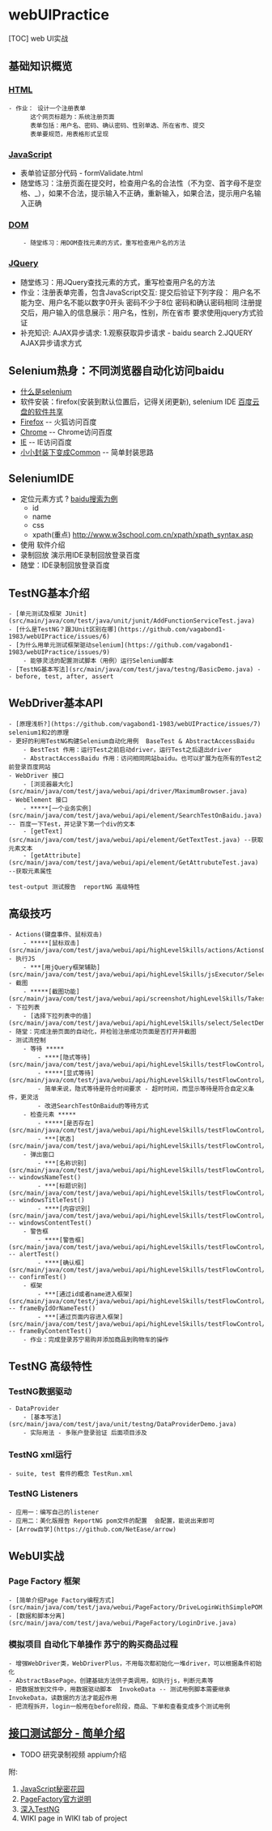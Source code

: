 # webUIPractice
[TOC]
web UI实战

## 基础知识概览
### [HTML](https://github.com/vagabond1-1983/blog/issues/39)
    - 作业： 设计一个注册表单
          这个网页标题为：系统注册页面
          表单包括：用户名、密码、确认密码、性别单选、所在省市、提交
          表单要规范，用表格形式呈现
### [JavaScript](https://github.com/vagabond1-1983/blog/issues/40)
- 表单验证部分代码 - formValidate.html
- 随堂练习：注册页面在提交时，检查用户名的合法性（不为空、首字母不是空格、_），如果不合法，提示输入不正确，重新输入，如果合法，提示用户名输入正确

### [DOM](https://github.com/vagabond1-1983/blog/issues/41)
        - 随堂练习：用DOM查找元素的方式，重写检查用户名的方法

### [JQuery](https://github.com/vagabond1-1983/blog/issues/42)
- 随堂练习：用JQuery查找元素的方式，重写检查用户名的方法
- 作业：注册表单完善，包含JavaScript交互:
        提交后验证下列字段：
        用户名不能为空、用户名不能以数字0开头
        密码不少于8位
        密码和确认密码相同
        注册提交后，用户输入的信息展示：用户名，性别，所在省市
        要求使用jquery方式验证
- 补充知识:
AJAX异步请求:
1.观察获取异步请求 - baidu search
2.JQUERY AJAX异步请求方式

## Selenium热身：不同浏览器自动化访问baidu
- [什么是selenium](https://www.ibm.com/developerworks/cn/web/wa-selenium2/)
- 软件安装：firefox(安装到默认位置后，记得关闭更新), selenium IDE [百度云盘的软件共享](http://yun.baidu.com/pcloud/album/info?uk=1913063318&album_id=2794016679837573555)
- [Firefox](src/main/java/com/test/java/webui/accessBaiduDemo/FirefoxAccessBaidu.java) -- 火狐访问百度
- [Chrome](src/main/java/com/test/java/webui/accessBaiduDemo/ChromeAccessBaidu.java) -- Chrome访问百度
- [IE](src/main/java/com/test/java/webui/accessBaiduDemo/IEAccessBaidu.java) -- IE访问百度
- [小小封装下变成Common](src/main/java/com/test/java/webui/accessBaiduDemo/CommonAccessBaidu.java) -- 简单封装思路
## SeleniumIDE
- 定位元素方式 ?  [baidu搜索为例](src/main/java/com/test/java/webui/seleniumIDE定位元素/seleniumIDE定位元素.md)
    - id
    - name
    - css
    - xpath(重点)  http://www.w3school.com.cn/xpath/xpath_syntax.asp
- 使用 软件介绍
- 录制回放  演示用IDE录制回放登录百度
- 随堂：IDE录制回放登录百度
## TestNG基本介绍
    - [单元测试及框架 JUnit](src/main/java/com/test/java/unit/junit/AddFunctionServiceTest.java)
    - [什么是TestNG？跟JUnit区别在哪](https://github.com/vagabond1-1983/webUIPractice/issues/6)
    - [为什么用单元测试框架驱动selenium](https://github.com/vagabond1-1983/webUIPractice/issues/9)
        - 能够灵活的配置测试脚本（用例）运行Selenium脚本
    - [TestNG基本写法](src/main/java/com/test/java/testng/BasicDemo.java) -- before, test, after, assert

## WebDriver基本API
    - [原理浅析?](https://github.com/vagabond1-1983/webUIPractice/issues/7) selenium1和2的原理
    - 更好的利用TestNG构建Selenium自动化用例  BaseTest & AbstractAccessBaidu
        - BestTest 作用：运行Test之前启动driver，运行Test之后退出driver
        - AbstractAccessBaidu 作用：访问相同网站baidu。也可以扩展为在所有的Test之前登录百度网站
    - WebDriver 接口
        - [浏览器最大化](src/main/java/com/test/java/webui/api/driver/MaximumBrowser.java)
    - WebElement 接口
        - *****[一个业务实例](src/main/java/com/test/java/webui/api/element/SearchTestOnBaidu.java) -- 百度一下Test，并记录下第一个div的文本
        - [getText](src/main/java/com/test/java/webui/api/element/GetTextTest.java) --获取元素文本
        - [getAttribute](src/main/java/com/test/java/webui/api/element/GetAttrubuteTest.java) --获取元素属性

    test-output 测试报告  reportNG 高级特性

## 高级技巧
    - Actions(键盘事件、鼠标双击)
        - *****[鼠标双击](src/main/java/com/test/java/webui/api/highLevelSkills/actions/ActionsDemo)
    - 执行JS
        - ***[用jQuery框架辅助](src/main/java/com/test/java/webui/api/highLevelSkills/jsExecutor/SelectElement.java)
    - 截图
        - *****[截图功能](src/main/java/com/test/java/webui/api/screenshot/highLevelSkills/TakesScreenshotTest.java)
    - 下拉列表
        - [选择下拉列表中的值](src/main/java/com/test/java/webui/api/highLevelSkills/select/SelectDemo.java)
    - 随堂：完成注册页面的自动化，并检验注册成功页面是否打开并截图
    - 测试流控制
        - 等待 *****
            - ****[隐式等待](src/main/java/com/test/java/webui/api/highLevelSkills/testFlowControl/ImplicitlyWaitDemo.java)
            - *****[显式等待](src/main/java/com/test/java/webui/api/highLevelSkills/testFlowControl/ConditionWaitDemo.java)
            - 简单来说，隐式等待是符合时间要求 - 超时时间，而显示等待是符合自定义条件，更灵活
            - 改进SearchTestOnBaidu的等待方式
        - 检查元素 *****
            - *****[是否存在](src/main/java/com/test/java/webui/api/highLevelSkills/testFlowControl/ElementPresentDemo.java)
            - ***[状态](src/main/java/com/test/java/webui/api/highLevelSkills/testFlowControl/ElementStatusCheckDemo.java)
        - 弹出窗口
            - ***[名称识别](src/main/java/com/test/java/webui/api/highLevelSkills/testFlowControl/WindowPopupDemo.java) -- windowsNameTest()
            - ***[标题识别](src/main/java/com/test/java/webui/api/highLevelSkills/testFlowControl/WindowPopupDemo.java) -- windowsTitleTest()
            - ****[内容识别](src/main/java/com/test/java/webui/api/highLevelSkills/testFlowControl/WindowPopupDemo.java) -- windowsContentTest()
        - 警告框
            - ****[警告框](src/main/java/com/test/java/webui/api/highLevelSkills/testFlowControl/AlertDemo.java) -- alertTest()
            - ****[确认框](src/main/java/com/test/java/webui/api/highLevelSkills/testFlowControl/AlertDemo.java) -- confirmTest()
        - 框架
            - ***[通过id或者name进入框架](src/main/java/com/test/java/webui/api/highLevelSkills/testFlowControl/FrameDemo.java) -- frameByIdOrNameTest()
            - ***[通过页面内容进入框架](src/main/java/com/test/java/webui/api/highLevelSkills/testFlowControl/FrameDemo.java) -- frameByContentTest()
        - 作业：完成登录苏宁易购并添加商品到购物车的操作

## TestNG 高级特性
### TestNG数据驱动
    - DataProvider
        - [基本写法](src/main/java/com/test/java/unit/testng/DataProviderDemo.java)
        - 实际用法 - 多账户登录验证 后面项目涉及
### TestNG xml运行
    - suite, test 套件的概念 TestRun.xml
### TestNG Listeners
    - 应用一：编写自己的listener
    - 应用二：美化版报告 ReportNG pom文件的配置  会配置，能说出来即可
    - [Arrow自学](https://github.com/NetEase/arrow)

## WebUI实战
### Page Factory 框架
    - [简单介绍Page Factory编程方式](src/main/java/com/test/java/webui/PageFactory/DriveLoginWithSimplePOM.java)
    - [数据和脚本分离](src/main/java/com/test/java/webui/PageFactory/LoginDrive.java)
### 模拟项目 自动化下单操作 苏宁的购买商品过程
    - 增强WebDriver类，WebDriverPlus，不用每次都初始化一堆driver，可以根据条件初始化
    - AbstractBasePage，创建基础方法供子类调用，如执行js，判断元素等
    - 把数据放到文件中，用数据驱动脚本  InvokeData -- 测试用例脚本需要继承InvokeData，读数据的方法才能起作用
    - 把流程拆开，login一般用在before阶段，商品、下单和查看变成多个测试用例


## [接口测试部分 - 简单介绍](接口测试.md)

- TODO 研究录制视频 appium介绍

附:
1. [JavaScript秘密花园](http://bonsaiden.github.io/JavaScript-Garden/zh/)
2. [PageFactory官方说明](https://github.com/SeleniumHQ/selenium/wiki/PageFactory)
3. [深入TestNG](http://www.shenyanchao.cn/blog/2013/06/05/deep-in-testng/)
4. WIKI page in WIKI tab of project